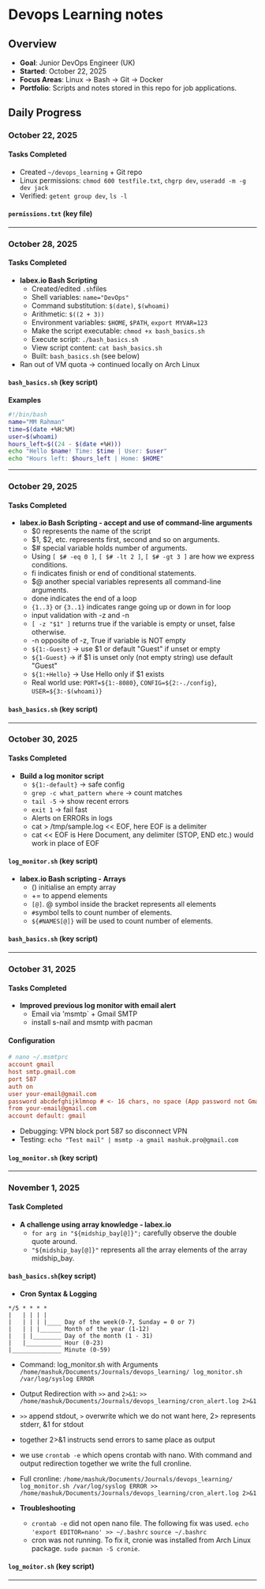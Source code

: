 # Devops Learning notes

## Overview
- **Goal**: Junior DevOps Engineer (UK)
- **Started**: October 22, 2025
- **Focus Areas**: Linux -> Bash -> Git -> Docker
- **Portfolio**: Scripts and notes stored in this repo for job applications.

## Daily Progress

### October 22, 2025
#### Tasks Completed
- Created `~/devops_learning` + Git repo
- Linux permissions: `chmod 600 testfile.txt`, `chgrp dev`, `useradd -m -g dev jack`
- Verified: `getent group dev`,  `ls -l`

#### `permissions.txt` (key file)

---

### October 28, 2025
#### Tasks Completed
- **labex.io Bash Scripting**
	- Created/edited `.sh`files
	- Shell variables: `name="DevOps"`
	- Command substitution: `$(date)`, `$(whoami)`
	- Arithmetic: `$((2 + 3))`
	- Environment variables: `$HOME`, `$PATH`, `export MYVAR=123`
	- Make the script executable: `chmod +x bash_basics.sh`
	- Execute script: `./bash_basics.sh`
	- View script content: `cat bash_basics.sh`
	- Built: `bash_basics.sh` (see below)
- Ran out of VM quota -> continued locally on Arch Linux

#### `bash_basics.sh` (key script)

**Examples**
```bash
#!/bin/bash
name="MM Rahman"
time=$(date +%H:%M)
user=$(whoami)
hours_left=$((24 - $(date +%H)))
echo "Hello $name! Time: $time | User: $user"
echo "Hours left: $hours_left | Home: $HOME"
```
---

### October 29, 2025
#### Tasks Completed
- **labex.io Bash Scripting - accept and use of command-line arguments**
	- $0 represents the name of the script
	- $1, $2, etc. represents first, second and so on arguments.
	- $# special variable holds number of arguments.
	- Using `[ $# -eq 0 ]`, `[ $# -lt 2 ]`, `[ $# -gt 3 ]` are how we express conditions.
	- fi indicates finish or end of conditional statements.
	- $@ another special variables represents all command-line arguments.
	- done indicates the end of a loop
	- `{1..3}` or `{3..1}` indicates range going up or down in for loop
	- input validation with -z and -n
	- `[ -z "$1" ]` returns true if the variable is empty or unset, false otherwise.
	- -n opposite of -z, True if variable is NOT empty
	- `${1:-Guest}` -> use $1 or default "Guest" if unset or empty
	- `${1-Guest}` -> if $1 is unset only (not empty string) use default "Guest"
	- `${1:+Hello}` -> Use Hello only if $1 exists
	- Real world use: `PORT=${1:-8080}`, `CONFIG=${2:-./config}`, `USER=${3:-$(whoami)}`
	
#### `bash_basics.sh` (key script)
---

### October 30, 2025
#### Tasks Completed
- **Build a log monitor script**
	- `${1:-default}` -> safe config
	- `grep -c what_pattern where` -> count matches
	- `tail -5` -> show recent errors
	- `exit 1` -> fail fast
	- Alerts on ERRORs in logs
	- cat > /tmp/sample.log << EOF, here EOF is a delimiter
	- cat  << EOF is Here Document, any delimiter (STOP, END etc.) would work in place of EOF

#### `log_monitor.sh` (key script)

- **labex.io Bash scripting - Arrays**
	- () initialise an empty array
	- += to append elements
	- `[@]`. @ symbol inside the bracket represents all elements
	- `#`symbol tells to count number of elements.
	- `${#NAMES[@]}` will be used to count number of elements.	

#### `bash_basics.sh` (key script)
---

### October 31, 2025
#### Tasks Completed
- **Improved previous log monitor with email alert**
	- Email via 'msmtp` + Gmail SMTP
	- install s-nail and msmtp with pacman
#### **Configuration**
```ini
# nano ~/.msmtprc
account gmail
host smtp.gmail.com
port 587
auth on
user your-email@gmail.com
password abcdefghijklmnop # <- 16 chars, no space (App password not Gmail password, create one from Google)
from your-email@gmail.com
account default: gmail
```
- Debugging: VPN block port 587 so disconnect VPN
- Testing: `echo "Test mail" | msmtp -a gmail mashuk.pro@gmail.com`

#### `log_monitor.sh` (key script)
---

### November 1, 2025
#### Task Completed
- **A challenge using array knowledge - labex.io**
	- `for arg in "${midship_bay[@]}";` carefully observe the double quote around. 
	- `"${midship_bay[@]}"` represents all the array elements of the array midship_bay.

#### `bash_basics.sh`(key script)

- **Cron Syntax & Logging**
```cron
*/5 * * * *
|   | | | |
|   | | | |____ Day of the week(0-7, Sunday = 0 or 7)
|   | | |______ Month of the year (1-12)
|   | |________ Day of the month (1 - 31)
|   |__________ Hour (0-23)
|______________ Minute (0-59)

```
- Command: log_monitor.sh with Arguments `/home/mashuk/Documents/Journals/devops_learning/ log_monitor.sh /var/log/syslog ERROR`
- Output Redirection with `>>` and `2>&1`: `>> /home/mashuk/Documents/Journals/devops_learning/cron_alert.log 2>&1`
- `>>` append stdout, `>` overwrite which we do not want here, 2> represents stderr, &1 for stdout
- together 2>&1 instructs send errors to same place as output
- we use `crontab -e` which opens crontab with nano. With command and output redirection together we write the full cronline.
- Full cronline: `/home/mashuk/Documents/Journals/devops_learning/ log_monitor.sh /var/log/syslog ERROR >> /home/mashuk/Documents/Journals/devops_learning/cron_alert.log 2>&1`

- **Troubleshooting**
	- `crontab -e` did not open nano file. The following fix was used.
	 `echo 'export EDITOR=nano' >> ~/.bashrc`
	 `source ~/.bashrc`
	- cron was not running. To fix it, cronie was installed from Arch Linux package. `sudo pacman -S cronie`.

#### `log_moitor.sh` (key script)
---